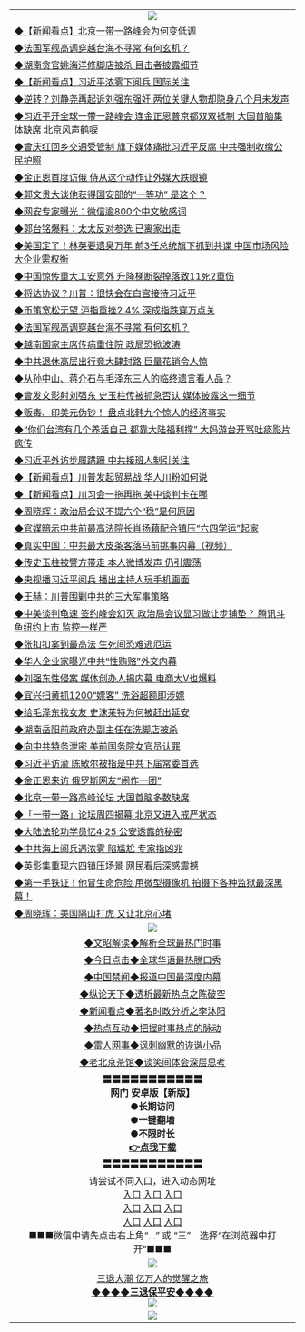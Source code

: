 <table>
  <tr>
    <td align=center><img src="https://github.com/gyhhx/image-upload/blob/master/yaowen.jpg" /></td>
  </tr>
  <tr>
<td align=left>
<a href="https://ctbtfdoocixoa.global.ssl.fastly.net/oo.aspx?name=c1031865&key=ofejcfaxcltk&from=gy">◆【新闻看点】北京一带一路峰会为何变低调</a><br/></td>
  </tr>
  <tr>
<td align=left>
<a href="https://ctbtfdoocixoa.global.ssl.fastly.net/oo.aspx?name=c1031886&key=ofejcfaxcltk&from=gy">◆法国军舰高调穿越台海不寻常 有何玄机？</a><br/></td>
 </tr>
  <tr>
<td align=left>
<a href="http://ctbtfdoocixoa.global.ssl.fastly.net/oo.aspx?name=c1031756&key=ofejcfaxcltk&from=gy">◆湖南贪官姚海洋修脚店被杀 目击者披露细节</a><br/></td>
 </tr>
   <tr>
<td align=left>
<a href="http://ctbtfdoocixoa.global.ssl.fastly.net/oo.aspx?name=c1031852&key=ofejcfaxcltk&from=gy">◆【新闻看点】习近平浓雾下阅兵 国际关注</a><br/></td>
   </tr> 
  <tr>
<td align=left>
<a href="http://ctbtfdoocixoa.global.ssl.fastly.net/oo.aspx?name=c1031782&key=ofejcfaxcltk&from=gy">◆逆转？刘静尧再起诉刘强东强奸 两位关键人物却隐身八个月未发声</a><br/></td>
  </tr> 
 <tr>
<td align=left>
<a href="http://ctbtfdoocixoa.global.ssl.fastly.net/oo.aspx?name=c1031796&key=ofejcfaxcltk&from=gy">◆习近平开全球一带一路峰会 连金正恩普京都双双抵制 大国首脑集体缺席 北京风声鹤唳</a><br/>
</td>
   </tr>
 <tr>
<td align=left>
<a href="http://ctbtfdoocixoa.global.ssl.fastly.net/oo.aspx?name=c1031804&key=ofejcfaxcltk&from=gy">◆曾庆红回乡交通受管制 旗下媒体痛批习近平反腐 中共强制收缴公民护照</a><br/>
</td>
   </tr>
 <tr>
<td align=left>
<a href="http://ctbtfdoocixoa.global.ssl.fastly.net/oo.aspx?name=c1031768&key=ofejcfaxcltk&from=gy">◆金正恩首度访俄 侍从这个动作让外媒大跌眼镜</a><br/></td>
  </tr>
  <tr>
<td align=left>
<a href="http://ctbtfdoocixoa.global.ssl.fastly.net/oo.aspx?name=c1031785&key=ofejcfaxcltk&from=gy">◆郭文贵大谈他获得国安部的“一等功” 是这个？</a><br/></td>
 </tr>
   <tr>
<td align=left>
<a href="http://ctbtfdoocixoa.global.ssl.fastly.net/oo.aspx?name=c1031887&key=ofejcfaxcltk&from=gy">◆网安专家曝光：微信逾800个中文敏感词</a><br/>
</td>
   </tr>
 <tr>
<td align=left>
<a href="http://ctbtfdoocixoa.global.ssl.fastly.net/oo.aspx?name=c1031859&key=ofejcfaxcltk&from=gy">◆郭台铭爆料：太太反对参选 已离家出走</a><br/></td>
  </tr>
  <tr>
<td align=left>
<a href="http://ctbtfdoocixoa.global.ssl.fastly.net/oo.aspx?name=c1031812&key=ofejcfaxcltk&from=gy">◆美国定了！林英要遗臭万年 前3任总统旗下抓到共谍 中国市场风险大企业需权衡</a><br/></td>
 </tr>
  <tr>
<td align=left>
<a href="http://ctbtfdoocixoa.global.ssl.fastly.net/oo.aspx?name=c1031822&key=ofejcfaxcltk&from=gy">◆中国惊传重大工安意外 升降梯断裂掉落致11死2重伤</a><br/></td>
 </tr>
   <tr>
<td align=left>
<a href="http://ctbtfdoocixoa.global.ssl.fastly.net/oo.aspx?name=c1031890&key=ofejcfaxcltk&from=gy">◆将达协议？川普：很快会在白宫接待习近平</a><br/></td>
   </tr> 
  <tr>
<td align=left>
<a href="http://ctbtfdoocixoa.global.ssl.fastly.net/oo.aspx?name=c1031825&key=ofejcfaxcltk&from=gy">◆币策宽松无望 沪指重挫2.4% 深成指跌穿万点关</a><br/></td>
  </tr> 
 <tr>
<td align=left>
<a href="http://ctbtfdoocixoa.global.ssl.fastly.net/oo.aspx?name=c1031886&key=ofejcfaxcltk&from=gy">◆法国军舰高调穿越台海不寻常 有何玄机？</a><br/>
</td>
   </tr>
 <tr>
<td align=left>
<a href="http://ctbtfdoocixoa.global.ssl.fastly.net/oo.aspx?name=c1031836&key=ofejcfaxcltk&from=gy">◆越南国家主席传病重住院 政局恐掀波涛</a><br/>
</td>
   </tr>
 <tr>
<td align=left>
<a href="http://ctbtfdoocixoa.global.ssl.fastly.net/oo.aspx?name=c1031706&key=ofejcfaxcltk&from=gy">◆中共退休高层出行竟大肆封路 巨量花销令人惊</a><br/></td>
  </tr>
  <tr>
<td align=left>
<a href="http://ctbtfdoocixoa.global.ssl.fastly.net/oo.aspx?name=c1031899&key=ofejcfaxcltk&from=gy">◆从孙中山、蒋介石与毛泽东三人的临终遗言看人品？</a><br/></td>
 </tr>
   <tr>
<td align=left>
<a href="http://ctbtfdoocixoa.global.ssl.fastly.net/oo.aspx?name=c1031758&key=ofejcfaxcltk&from=gy">◆曾发文影射刘强东 史玉柱传被抓急否认 媒体披露这一细节</a><br/>
</td>
   </tr>
 <tr>
<td align=left>
<a href="http://ctbtfdoocixoa.global.ssl.fastly.net/oo.aspx?name=c1031864&key=ofejcfaxcltk&from=gy">◆贩毒、印美元伪钞！ 盘点北韩九个惊人的经济事实</a><br/>
</td>
   </tr>
<tr>
<td align=left>
<a href="https://ctbtfdoocixoa.global.ssl.fastly.net/oo.aspx?name=c1031860&key=ofejcfaxcltk&from=gy">◆“你们台湾有几个养活自己 都靠大陆福利撑” 大妈游台开骂吐痰影片疯传</a><br/>
</td>       
  <tr>
<td align=left>
<a href="https://ctbtfdoocixoa.global.ssl.fastly.net/oo.aspx?name=c1031566&key=ofejcfaxcltk&from=gy">◆习近平外访步履蹒跚 中共接班人制引关注</a><br/></td>
  </tr>
  <tr>
<td align=left>
<a href="https://ctbtfdoocixoa.global.ssl.fastly.net/oo.aspx?name=c1031522&key=ofejcfaxcltk&from=gy">◆【新闻看点】川普发起贸易战 华人川粉如何说</a><br/></td>
 </tr>
  <tr>
<td align=left>
<a href="http://ctbtfdoocixoa.global.ssl.fastly.net/oo.aspx?name=c1031556&key=ofejcfaxcltk&from=gy">◆【新闻看点】川习会一拖再拖 美中谈判卡在哪</a><br/></td>
 </tr>
   <tr>
<td align=left>
<a href="http://ctbtfdoocixoa.global.ssl.fastly.net/oo.aspx?name=c1031613&key=ofejcfaxcltk&from=gy">◆周晓辉：政治局会议不提六个“稳”是何原因</a><br/></td>
   </tr> 
  <tr>
<td align=left>
<a href="http://ctbtfdoocixoa.global.ssl.fastly.net/oo.aspx?name=c1031603&key=ofejcfaxcltk&from=gy">◆官媒暗示中共前最高法院长肖扬藉配合镇压“六四学运”起家</a><br/></td>
  </tr> 
 <tr>
<td align=left>
<a href="http://ctbtfdoocixoa.global.ssl.fastly.net/oo.aspx?name=c1031421&key=ofejcfaxcltk&from=gy">◆真实中国：中共最大皮条客落马前挑事内幕（视频）</a><br/>
</td>
   </tr>
 <tr>
<td align=left>
<a href="http://ctbtfdoocixoa.global.ssl.fastly.net/oo.aspx?name=c1031518&key=ofejcfaxcltk&from=gy">◆传史玉柱被警方带走 本人微博发声 仍引震荡</a><br/>
</td>
   </tr>
 <tr>
<td align=left>
<a href="http://ctbtfdoocixoa.global.ssl.fastly.net/oo.aspx?name=c1031523&key=ofejcfaxcltk&from=gy">◆央视播习近平阅兵 播出主持人玩手机画面</a><br/></td>
  </tr>
  <tr>
<td align=left>
<a href="http://ctbtfdoocixoa.global.ssl.fastly.net/oo.aspx?name=c1031511&key=ofejcfaxcltk&from=gy">◆王赫：川普围剿中共的三大军事策略</a><br/></td>
 </tr>
   <tr>
<td align=left>
<a href="http://ctbtfdoocixoa.global.ssl.fastly.net/oo.aspx?name=c1031505&key=ofejcfaxcltk&from=gy">◆中美谈判龟速 签约峰会幻灭 政治局会议显习做让步铺垫？ 腾讯斗鱼纽约上市 监控一样严</a><br/>
</td>
   </tr>
 <tr>
<td align=left>
<a href="http://ctbtfdoocixoa.global.ssl.fastly.net/oo.aspx?name=c1031600&key=ofejcfaxcltk&from=gy">◆张扣扣案到最高法 生死间恐难逃厄运</a><br/></td>
  </tr>
  <tr>
<td align=left>
<a href="http://ctbtfdoocixoa.global.ssl.fastly.net/oo.aspx?name=c1031498&key=ofejcfaxcltk&from=gy">◆华人企业家曝光中共“性贿赂”外交内幕</a><br/></td>
 </tr>
  <tr>
<td align=left>
<a href="http://ctbtfdoocixoa.global.ssl.fastly.net/oo.aspx?name=c1031504&key=ofejcfaxcltk&from=gy">◆刘强东性侵案 媒体创办人揭内幕 电商大V也爆料</a><br/></td>
 </tr>
   <tr>
<td align=left>
<a href="http://ctbtfdoocixoa.global.ssl.fastly.net/oo.aspx?name=c1031581&key=ofejcfaxcltk&from=gy">◆宜兴扫黄抓1200“嫖客” 洗浴超额即涉嫖</a><br/></td>
   </tr> 
  <tr>
<td align=left>
<a href="http://ctbtfdoocixoa.global.ssl.fastly.net/oo.aspx?name=c1031618&key=ofejcfaxcltk&from=gy">◆给毛泽东找女友 史沫莱特为何被赶出延安</a><br/></td>
  </tr> 
 <tr>
<td align=left>
<a href="http://ctbtfdoocixoa.global.ssl.fastly.net/oo.aspx?name=c1031497&key=ofejcfaxcltk&from=gy">◆湖南岳阳前政府办副主任在洗脚店被杀</a><br/>
</td>
   </tr>
 <tr>
<td align=left>
<a href="http://ctbtfdoocixoa.global.ssl.fastly.net/oo.aspx?name=c1031610&key=ofejcfaxcltk&from=gy">◆向中共特务泄密 美前国务院女官员认罪</a><br/>
</td>
   </tr>
 <tr>
<td align=left>
<a href="http://ctbtfdoocixoa.global.ssl.fastly.net/oo.aspx?name=c1031583&key=ofejcfaxcltk&from=gy">◆习近平访渝 陈敏尔被指是中共下届常委首选</a><br/></td>
  </tr>
  <tr>
<td align=left>
<a href="http://ctbtfdoocixoa.global.ssl.fastly.net/oo.aspx?name=c1031609&key=ofejcfaxcltk&from=gy">◆金正恩来访 俄罗斯网友“闹作一团”</a><br/></td>
 </tr>
   <tr>
<td align=left>
<a href="http://ctbtfdoocixoa.global.ssl.fastly.net/oo.aspx?name=c1031533&key=ofejcfaxcltk&from=gy">◆北京一带一路高峰论坛 大国首脑多数缺席</a><br/>
</td>
   </tr>
 <tr>
<td align=left>
<a href="http://ctbtfdoocixoa.global.ssl.fastly.net/oo.aspx?name=c1031593&key=ofejcfaxcltk&from=gy">◆「一带一路」论坛周四揭幕 北京又进入戒严状态</a><br/>
</td>
   </tr>
<tr>
<td align=left>
<a href="https://ctbtfdoocixoa.global.ssl.fastly.net/oo.aspx?name=c1031584&key=ofejcfaxcltk&from=gy">◆大陆法轮功学员忆4‧25 公安透露的秘密</a><br/>
</td>       
  <tr>
<td align=left>
<a href="https://ctbtfdoocixoa.global.ssl.fastly.net/oo.aspx?name=c1031250&key=ofejcfaxcltk&from=gy">◆中共海上阅兵遇浓雾 陷尴尬 专家指凶兆</a><br/></td>
  </tr>
  <tr>
<td align=left>
<a href="https://ctbtfdoocixoa.global.ssl.fastly.net/oo.aspx?name=c1031260&key=ofejcfaxcltk&from=gy">◆英影集重现六四镇压场景 网民看后深感震撼</a><br/></td>
 </tr>
  <tr>
<td align=left>
<a href="http://ctbtfdoocixoa.global.ssl.fastly.net/oo.aspx?name=c1031354&key=ofejcfaxcltk&from=gy">◆第一手铁证！他冒生命危险 用微型摄像机 拍摄下各种监狱最深黑幕！</a><br/></td>
 </tr>
   <tr>
<td align=left>
<a href="http://ctbtfdoocixoa.global.ssl.fastly.net/oo.aspx?name=c1031340&key=ofejcfaxcltk&from=gy">◆周晓辉：美国隔山打虎 又让北京心堵</a><br/></td>
   </tr> 
 <tr>
    <td align=center><img src="https://github.com/gyhhx/image-upload/blob/master/ogate-c.JPG" /></td>
  </tr>
  <tr>
   <td align=center>
<a href="http://ctbtfdoocixoa.global.ssl.fastly.net/oo.aspx?name=c816857&key=ofejcfaxcltk&from=gy&tag=9973110">◆文昭解读◆解析全球最热门时事</a><br/>
    </td>
  </tr>
   <tr>
   <td align=center> 
<a href="http://ctbtfdoocixoa.global.ssl.fastly.net/oo.aspx?name=c816850&key=ofejcfaxcltk&from=gy&tag=9877">◆今日点击◆全球华语最热脱口秀</a><br/>
    </td>
  </tr>
  <tr>
  <td align=center>
<a href="http://ctbtfdoocixoa.global.ssl.fastly.net/oo.aspx?name=c816860&key=ofejcfaxcltk&from=gy&tag=99733110">◆中国禁闻◆报道中国最深度内幕</a><br/>
   </tr>
  <tr>
     <td align=center>
<a href="http://ctbtfdoocixoa.global.ssl.fastly.net/oo.aspx?name=c816855&key=ofejcfaxcltk&from=gy&tag=997110">◆纵论天下◆透析最新热点之陈破空</a><br/>
   </tr>
   <tr>
      <td align=center>
<a href="http://ctbtfdoocixoa.global.ssl.fastly.net/oo.aspx?name=c838308&key=ofejcfaxcltk&from=gy&tag=9973110">◆新闻看点◆著名时政分析之李沐阳</a><br/>
   </tr>
   <tr>
     <td align=center>
<a href="http://ctbtfdoocixoa.global.ssl.fastly.net/oo.aspx?name=c816852&key=ofejcfaxcltk&from=gy&tag=9733110">◆热点互动◆把握时事热点的脉动</a><br/>
   </tr>
   <tr>
      <td align=center>
<a href="http://ctbtfdoocixoa.global.ssl.fastly.net/oo.aspx?name=c816694&key=ofejcfaxcltk&from=gy&tag=93310">◆雷人网事◆讽刺幽默的诙谐小品</a><br/>
   </tr>
   <tr>
    <td align=center>
<a href="http://ctbtfdoocixoa.global.ssl.fastly.net/oo.aspx?name=c816650&key=ofejcfaxcltk&from=gy&tag=9973110">◆老北京茶馆◆谈笑间体会深层思考</a><br/>
   </tr>
  <tr>
    <td align=center>
 <b>〓〓〓〓〓〓〓〓〓〓〓<br/>网门 安卓版【新版】<br/> ●长期访问<br/> ●一键翻墙<br/>  ●不限时长<br/> 
 <a href="https://share.weiyun.com/5t5Ch7c">👉<b>点我下载</a><br/>〓〓〓〓〓〓〓〓〓〓〓<br/>
    </td>
    </tr>
   <tr>
    <td align=center>请尝试不同入口，进入动态网址<br/>
      <a href="https://s3.us-east-2.amazonaws.com/ogateo/show.htm">入口</a>
      <a href="https://s3.ca-central-1.amazonaws.com/ogatec/show.htm">入口</a>
      <a href="https://s3.ap-southeast-2.amazonaws.com/ogatey/show.htm">入口</a><br/>
      <a href="https://s3.ap-northeast-2.amazonaws.com/ogates/show.htm">入口</a>
      <a href="https://s3.eu-central-1.amazonaws.com/ogatef/show.htm">入口</a>
      <a href="https://s3.ap-south-1.amazonaws.com/ogatem/show.htm">入口</a><br/>
      <a href="https://s3-us-west-1.amazonaws.com/ogaten/show.htm">入口</a>
      <a href="https://s3.eu-west-2.amazonaws.com/ogatel/show.htm">入口</a>
      <a href="https://s3.ap-northeast-1.amazonaws.com/ogatet/show.htm">入口</a><br/>
      ■■■微信中请先点击右上角“...” 或 “三”　选择“在浏览器中打开”■■■<b><br/>
    </td>
  </tr>
  <tr>
    <td align=center><img src="https://github.com/gyhhx/image-upload/blob/master/3.jpg" /> </td>
</tr>
  <tr>  
  <td align=center>
  <a href="http://ctbtfdoocixoa.global.ssl.fastly.net/oo.aspx?name=c894205&key=ofejcfaxcltk&from=gy&tag=9973110">三退大潮 亿万人的觉醒之旅</a><br/>
      <a href="http://ctbtfdoocixoa.global.ssl.fastly.net/oo.aspx?name=ogQuit.aspx&key=ofejcfaxcltk&from=gy"><b>◆◆◆◆三退保平安◆◆◆◆<br/></a>
      <img src="https://github.com/gyhhx/image-upload/blob/master/3t.jpg" /><br/>
      </td>
  </tr>
   <tr>
    <td align=center><img src="https://raw.githubusercontent.com/oGate2/Up/master/oGate_640.jpg"/></td>
  </tr>
</table>


